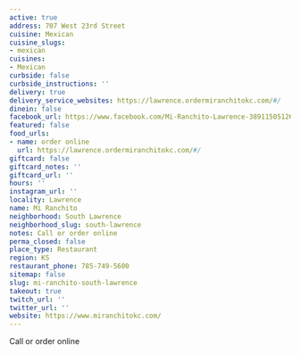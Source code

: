 ```yaml
---
active: true
address: 707 West 23rd Street
cuisine: Mexican
cuisine_slugs:
- mexican
cuisines:
- Mexican
curbside: false
curbside_instructions: ''
delivery: true
delivery_service_websites: https://lawrence.ordermiranchitokc.com/#/
dinein: false
facebook_url: https://www.facebook.com/Mi-Ranchito-Lawrence-389115051267489/
featured: false
food_urls:
- name: order online
  url: https://lawrence.ordermiranchitokc.com/#/
giftcard: false
giftcard_notes: ''
giftcard_url: ''
hours: ''
instagram_url: ''
locality: Lawrence
name: Mi Ranchito
neighborhood: South Lawrence
neighborhood_slug: south-lawrence
notes: Call or order online
perma_closed: false
place_type: Restaurant
region: KS
restaurant_phone: 785-749-5600
sitemap: false
slug: mi-ranchito-south-lawrence
takeout: true
twitch_url: ''
twitter_url: ''
website: https://www.miranchitokc.com/
---
```


Call or order online